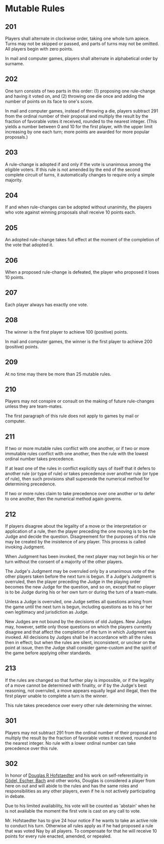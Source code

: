 
# Mutable Rules

## 201

Players shall alternate in clockwise order, taking one whole turn apiece. Turns may not be skipped or passed, and parts of turns may not be omitted. All players begin with zero points.

In mail and computer games, players shall alternate in alphabetical order by surname.

## 202

One turn consists of two parts in this order: (1) proposing one rule-change and having it voted on, and (2) throwing one die once and adding the number of points on its face to one's score.

In mail and computer games, instead of throwing a die, players subtract 291 from the ordinal number of their proposal and multiply the result by the fraction of favorable votes it received, rounded to the nearest integer. (This yields a number between 0 and 10 for the first player, with the upper limit increasing by one each turn; more points are awarded for more popular proposals.)

## 203

A rule-change is adopted if and only if the vote is unanimous among the eligible voters. If this rule is not amended by the end of the second complete circuit of turns, it automatically changes to require only a simple majority.

## 204

If and when rule-changes can be adopted without unanimity, the players who vote against winning proposals shall receive 10 points each.

## 205

An adopted rule-change takes full effect at the moment of the completion of the vote that adopted it.

## 206

When a proposed rule-change is defeated, the player who proposed it loses 10 points.

## 207

Each player always has exactly one vote.

## 208

The winner is the first player to achieve 100 (positive) points.

In mail and computer games, the winner is the first player to achieve 200 (positive) points.

## 209

At no time may there be more than 25 mutable rules.

## 210

Players may not conspire or consult on the making of future rule-changes unless they are team-mates.

The first paragraph of this rule does not apply to games by mail or computer.

## 211

If two or more mutable rules conflict with one another, or if two or more immutable rules conflict with one another, then the rule with the lowest ordinal number takes precedence.

If at least one of the rules in conflict explicitly says of itself that it defers to another rule (or type of rule) or takes precedence over another rule (or type of rule), then such provisions shall supersede the numerical method for determining precedence.

If two or more rules claim to take precedence over one another or to defer to one another, then the numerical method again governs.

## 212

If players disagree about the legality of a move or the interpretation or application of a rule, then the player preceding the one moving is to be the Judge and decide the question. Disagreement for the purposes of this rule may be created by the insistence of any player. This process is called invoking Judgment.

When Judgment has been invoked, the next player may not begin his or her turn without the consent of a majority of the other players.

The Judge's Judgment may be overruled only by a unanimous vote of the other players taken before the next turn is begun. If a Judge's Judgment is overruled, then the player preceding the Judge in the playing order becomes the new Judge for the question, and so on, except that no player is to be Judge during his or her own turn or during the turn of a team-mate.

Unless a Judge is overruled, one Judge settles all questions arising from the game until the next turn is begun, including questions as to his or her own legitimacy and jurisdiction as Judge.

New Judges are not bound by the decisions of old Judges. New Judges may, however, settle only those questions on which the players currently disagree and that affect the completion of the turn in which Judgment was invoked. All decisions by Judges shall be in accordance with all the rules then in effect; but when the rules are silent, inconsistent, or unclear on the point at issue, then the Judge shall consider game-custom and the spirit of the game before applying other standards.

## 213

If the rules are changed so that further play is impossible, or if the legality of a move cannot be determined with finality, or if by the Judge's best reasoning, not overruled, a move appears equally legal and illegal, then the first player unable to complete a turn is the winner.

This rule takes precedence over every other rule determining the winner.

## 301

Players may not subtract 291 from the ordinal number of their proposal and multiply the result by the fraction of favorable votes it received, rounded to the nearest integer. No rule with a lower ordinal number can take precedence over this rule.

## 302

In honor of [Douglas R Hofstaedter](https://en.wikipedia.org/wiki/Douglas_Hofstadter) and his work on self-referentiality in [Gödel, Escher, Bach](https://en.wikipedia.org/wiki/G%C3%B6del,_Escher,_Bach) and other works, Douglas is considered a player from here on out and will abide to the rules and has the same roles and responsibilities as any other players, even if he is not actively participating in debate.

Due to his limited availability, his vote will be counted as 'abstain' when he is not available the moment the first vote is cast on any call to vote.

Mr. Hofstaedter has to give 24 hour notice if he wants to take an active role to conduct his turn. Otherwise all rules apply as if he had proposed a rule that was voted Nay by all players. To compensate for that he will receive 10 points for every rule enacted, amended, or repealed.
